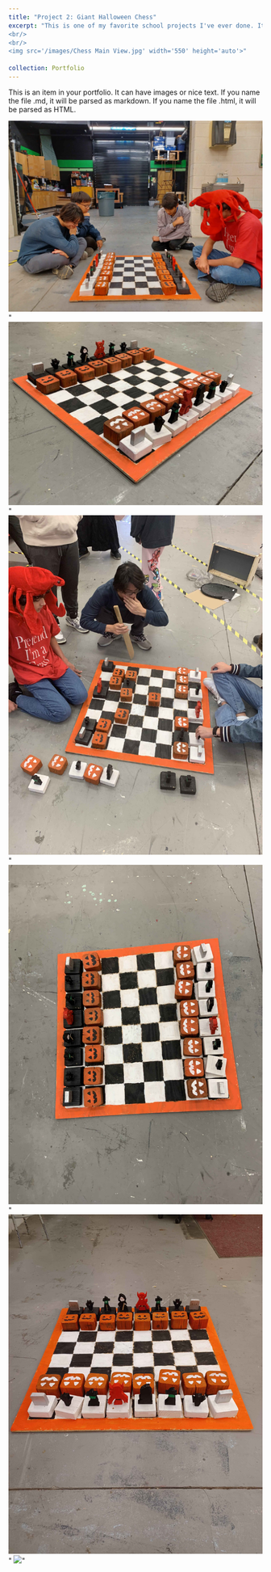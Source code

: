 ```yaml
---
title: "Project 2: Giant Halloween Chess"
excerpt: "This is one of my favorite school projects I've ever done. It's a giant Halloween-themed chess board. This 36 in x 36 in monster is made entirely out of wood and hand-painted and is one of the most ambitious projects my friends and I have ever done.  
<br/>
<br/>
<img src='/images/Chess Main View.jpg' width='550' height='auto'>"

collection: Portfolio
---
```


This is an item in your portfolio. It can have images or nice text. If you name the file .md, it will be parsed as markdown. If you name the file .html, it will be parsed as HTML. 
<p></p>
<img src='/images/Chess Group Pose.jpg' width='550' height='auto'>"
<img src='/images/Chess Main View.jpg' width='550' height='auto'>"
<img src='/images/Chess Playing.jpg' width='550' height='auto'>"
<img src='/images/Chess Top Side View.jpg' width='550' height='auto'>"
<img src='/images/Chess Top View.jpg' width='550' height='auto'>"
<img src='/images/Chess w: teacher .jpg' width='550' height='auto'>"
